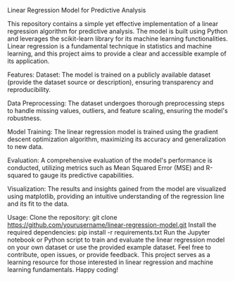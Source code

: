 Linear Regression Model for Predictive Analysis

This repository contains a simple yet effective implementation of a linear regression algorithm for predictive analysis. The model is built using Python and leverages the scikit-learn library for its machine learning functionalities. Linear regression is a fundamental technique in statistics and machine learning, and this project aims to provide a clear and accessible example of its application.

Features:
Dataset: The model is trained on a publicly available dataset (provide the dataset source or description), ensuring transparency and reproducibility.

Data Preprocessing: The dataset undergoes thorough preprocessing steps to handle missing values, outliers, and feature scaling, ensuring the model's robustness.

Model Training: The linear regression model is trained using the gradient descent optimization algorithm, maximizing its accuracy and generalization to new data.

Evaluation: A comprehensive evaluation of the model's performance is conducted, utilizing metrics such as Mean Squared Error (MSE) and R-squared to gauge its predictive capabilities.

Visualization: The results and insights gained from the model are visualized using matplotlib, providing an intuitive understanding of the regression line and its fit to the data.

Usage:
Clone the repository: git clone https://github.com/yourusername/linear-regression-model.git
Install the required dependencies: pip install -r requirements.txt
Run the Jupyter notebook or Python script to train and evaluate the linear regression model on your own dataset or use the provided example dataset.
Feel free to contribute, open issues, or provide feedback. This project serves as a learning resource for those interested in linear regression and machine learning fundamentals. Happy coding!

